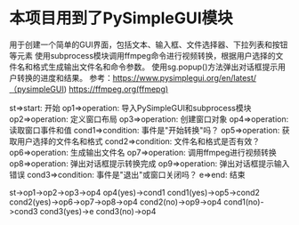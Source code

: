 # 本项目用到了PySimpleGUI模块
用于创建一个简单的GUI界面，包括文本、输入框、文件选择器、下拉列表和按钮等元素
使用subprocess模块调用ffmpeg命令进行视频转换，根据用户选择的文件名和格式生成输出文件名和命令参数。
使用sg.popup()方法弹出对话框提示用户转换的进度和结果。
参考：https://www.pysimplegui.org/en/latest/（pysimpleGUI)
https://ffmpeg.org(ffmepg)

st=>start: 开始
op1=>operation: 导入PySimpleGUI和subprocess模块
op2=>operation: 定义窗口布局
op3=>operation: 创建窗口对象
op4=>operation: 读取窗口事件和值
cond1=>condition: 事件是"开始转换"吗？
op5=>operation: 获取用户选择的文件名和格式
cond2=>condition: 文件名和格式是否有效？
op6=>operation: 生成输出文件名
op7=>operation: 调用ffmpeg进行视频转换
op8=>operation: 弹出对话框提示转换完成
op9=>operation: 弹出对话框提示输入错误
cond3=>condition: 事件是"退出"或窗口关闭吗？
e=>end: 结束

st->op1->op2->op3->op4
op4(yes)->cond1
cond1(yes)->op5->cond2
cond2(yes)->op6->op7->op8->op4
cond2(no)->op9->op4
cond1(no)->cond3
cond3(yes)->e
cond3(no)->op4
